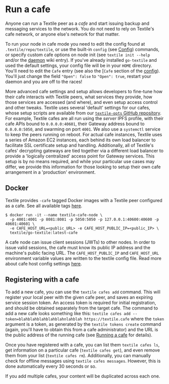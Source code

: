 # Run a cafe

Anyone can run a Textile peer as a _cafe_ and start issuing backup and messaging services to the network. You do not need to rely on Textile's cafe network, or anyone else's network for that matter.

To run your node in cafe mode you need to edit the config found at `.textile/repo/textile`, or use the built-in `config` (see [Config](/learn/config)) commands, or specify custom cafe options on node init (see `textile init --help` and/or the [daemon](/run/daemon) wiki entry). If you've already installed `go-textile` and used the default settings, your config file will be in your `HOME` directory. You'll need to edit the `Cafe` entry (see also the [`Cafe` section of the [config](/learn/config#Cafe)). You'll just change the field `"Open": false` to `"Open": true`, restart your daemon and you are off to the races!

More advanced cafe settings and setup allows developers to fine-tune how their cafe interacts with Textile peers, what services they provide, how those services are accessed (and where), and even setup access control and other tweaks. Textile uses several 'default' settings for our cafes, whose setup scripts are available from our [`textile-opts` GitHub repository](https://github.com/textileio/textile-opts). For example, Textile cafes are all run using the _server_ IPFS profile, with their cafe APIs bound to `0.0.0.0:40601`, their Gateway address bound to `0.0.0.0:5050`, and swarming on port `4001`. We also use a `systemctl` service to keep the peers running on reboot. For actual cafe instances, Textile uses a series of Amazon EC2 instances, each behind its own load balancer to facilitate SSL certificate setup and handling. Additionally, all of Textile's cafes' decrypting gateways are tied together via a different load balancer to provide a 'logically centralized' access point for Gateway services. This setup is by no means required, and while your particular use cases may differ, we provide this information for those looking to setup their own cafe arrangement in a 'production' environment.

## Docker

Textile provides `-cafe` tagged Docker images with a Textile peer configured as a cafe. See all available tags [here](https://hub.docker.com/r/textile/go-textile/tags).

    $ docker run -it --name textile-cafe-node \
      -p 4001:4001 -p 8081:8081 -p 5050:5050 -p 127.0.0.1:40600:40600 -p 40601:40601 \
      -e CAFE_HOST_URL=<public_URL> -e CAFE_HOST_PUBLIC_IP=<public_IP> \
      textile/go-textile:latest-cafe

A cafe node can issue client sessions (JWTs) to other nodes. In order to issue valid sessions, the cafe must know its public IP address and the machine's public facing URL. The `CAFE_HOST_PUBLIC_IP` and `CAFE_HOST_URL` environment variable values are written to the textile config file. Read more about cafe host config settings [here](/learn/config#Cafe).

## Registering with a cafe

To add a new cafe, you can use the `textile cafes add` command. This will register your local peer with the given cafe peer, and saves an expiring service session token. An access token is required for initial registration, and should be obtained separately from the target cafe. The command to add a new cafe looks something like this: `textile cafes add --token=blahblahblahblahblahnlahblah https://textile.cafe` where the `token` argument is a token, as generated by the `textile tokens create` command (again, you'll have to obtain this from a cafe administrator) and the URL is the public address of the running cafe (see [Running a cafe](/run/cafes) for details).

Once you have registered with a cafe, you can list them `textile cafes ls`, get information on a particular cafe (`textile cafes get`), and even remove them from your list (`textile cafes rm`). Additionally, you can manually check for offline messages using `textile cafes messages`. However, this is done automatically every 30 seconds or so.

If you add multiple cafes, your content will be duplicated across each one.
